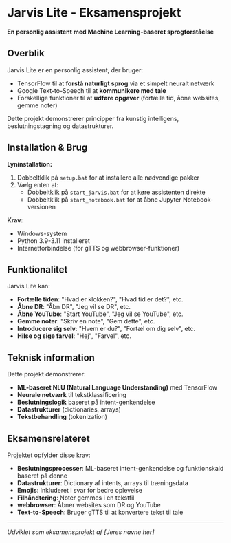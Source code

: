 # Jarvis Lite - Eksamensprojekt

**En personlig assistent med Machine Learning-baseret sprogforståelse**

## Overblik

Jarvis Lite er en personlig assistent, der bruger:
* TensorFlow til at **forstå naturligt sprog** via et simpelt neuralt netværk
* Google Text-to-Speech til at **kommunikere med tale**
* Forskellige funktioner til at **udføre opgaver** (fortælle tid, åbne websites, gemme noter)

Dette projekt demonstrerer principper fra kunstig intelligens, beslutningstagning og datastrukturer.

## Installation & Brug

**Lyninstallation:**
1. Dobbeltklik på `setup.bat` for at installere alle nødvendige pakker
2. Vælg enten at:
   * Dobbeltklik på `start_jarvis.bat` for at køre assistenten direkte
   * Dobbeltklik på `start_notebook.bat` for at åbne Jupyter Notebook-versionen

**Krav:**
* Windows-system
* Python 3.9-3.11 installeret
* Internetforbindelse (for gTTS og webbrowser-funktioner)

## Funktionalitet

Jarvis Lite kan:
* **Fortælle tiden**: "Hvad er klokken?", "Hvad tid er det?", etc.
* **Åbne DR**: "Åbn DR", "Jeg vil se DR", etc.
* **Åbne YouTube**: "Start YouTube", "Jeg vil se YouTube", etc.
* **Gemme noter**: "Skriv en note", "Gem dette", etc.
* **Introducere sig selv**: "Hvem er du?", "Fortæl om dig selv", etc.
* **Hilse og sige farvel**: "Hej", "Farvel", etc.

## Teknisk information

Dette projekt demonstrerer:
* **ML-baseret NLU (Natural Language Understanding)** med TensorFlow
* **Neurale netværk** til tekstklassificering
* **Beslutningslogik** baseret på intent-genkendelse
* **Datastrukturer** (dictionaries, arrays)
* **Tekstbehandling** (tokenization)

## Eksamensrelateret

Projektet opfylder disse krav:
* **Beslutningsprocesser**: ML-baseret intent-genkendelse og funktionskald baseret på denne
* **Datastrukturer**: Dictionary af intents, arrays til træningsdata
* **Emojis**: Inkluderet i svar for bedre oplevelse
* **Filhåndtering**: Noter gemmes i en tekstfil
* **webbrowser**: Åbner websites som DR og YouTube
* **Text-to-Speech**: Bruger gTTS til at konvertere tekst til tale

---

*Udviklet som eksamensprojekt af [Jeres navne her]*
